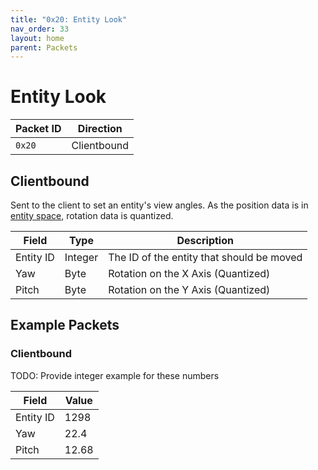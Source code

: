 ```yaml
---
title: "0x20: Entity Look"
nav_order: 33
layout: home
parent: Packets
---
```

# Entity Look

| Packet ID | Direction |
| --------- | --------- |
| `0x20`    | Clientbound      |


## Clientbound
Sent to the client to set an entity's view angles. As the position data is in [entity space](../terminology#entity-space), rotation data is quantized.

| Field  | Type   | Description                  |
| ------ | ------ | ---------------------------- |
| Entity ID | Integer | The ID of the entity that should be moved |
| Yaw | Byte | Rotation on the X Axis (Quantized) |
| Pitch | Byte | Rotation on the Y Axis (Quantized) |

## Example Packets

### Clientbound
TODO: Provide integer example for these numbers

| Field  | Value    |
| ------ | -------- |
| Entity ID | 1298  |
| Yaw       | 22.4     |
| Pitch     | 12.68    |
